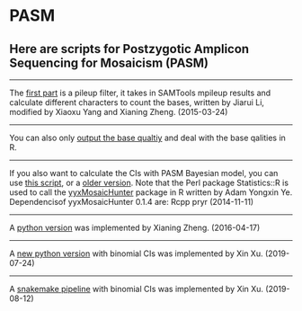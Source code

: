 # PASM
## Here are scripts for Postzygotic Amplicon Sequencing for Mosaicism (PASM)
--------------

The [first part](https://github.com/shishenyxx/PASM/blob/master/get_ref_alt_baseQ_corrected_calculate_only_2016_12_03.pl) is a pileup filter, it takes in SAMTools mpileup results and calculate different characters to count the bases, written by Jiarui Li, modified by Xiaoxu Yang and Xianing Zheng. (2015-03-24)

--------------

You can also only [output the base qualtiy](https://github.com/shishenyxx/PASM/blob/master/get_ref_alt_baseQ_corrected_2016_12_03_output_basequality.pl) and deal with the base qalities in R. 

--------------

If you also want to calculate the CIs with PASM Bayesian model, you can use [this script](https://github.com/shishenyxx/PASM/blob/master/get_ref_alt_baseQ_corrected_2016_12_03.pl), or a [older version](https://github.com/shishenyxx/PASM/blob/master/old_get_ref_alt_baseQ_corrected_2016_07_14.pl). Note that the Perl package Statistics::R is used to call the [yyxMosaicHunter](https://github.com/Yyx2626/yyxMosaicHunter) package in R written by Adam Yongxin Ye.
Dependencisof yyxMosaicHunter 0.1.4 are: Rcpp
pryr (2014-11-11)

--------------

A [python version](https://github.com/shishenyxx/PASM/blob/master/CI_calculator.py) was implemented by Xianing Zheng. (2016-04-17)

--------------

A [new python version](https://github.com/shishenyxx/PASM/blob/master/2019-09-25-new-python-MAF-binom-calculator/compute_maf_binom.py) with binomial CIs was implemented by Xin Xu. (2019-07-24)

--------------

A [snakemake pipeline](https://github.com/shishenyxx/PASM/tree/master/Snakemake_pipeline) with binomial CIs was implemented by Xin Xu. (2019-08-12) 
